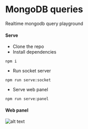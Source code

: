 # MongoDB queries
Realtime mongodb query playground

#### Serve
- Clone the repo
- Install dependencies
```
npm i
```
- Run socket server
```
npm run serve:socket
```
- Serve web panel
```
npm run serve:panel
```

#### Web panel
![alt text](https://i.imgur.com/wQlNnby.png)
